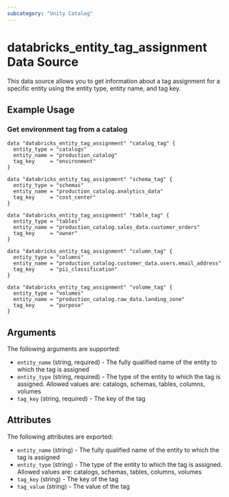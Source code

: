 ```yaml
---
subcategory: "Unity Catalog"
---
```

# databricks_entity_tag_assignment Data Source
This data source allows you to get information about a tag assignment for a specific entity using the entity type, entity name, and tag key.

## Example Usage
### Get environment tag from a catalog

```hcl
data "databricks_entity_tag_assignment" "catalog_tag" {
  entity_type = "catalogs"
  entity_name = "production_catalog"
  tag_key     = "environment"
}

data "databricks_entity_tag_assignment" "schema_tag" {
  entity_type = "schemas"
  entity_name = "production_catalog.analytics_data"
  tag_key     = "cost_center"
}

data "databricks_entity_tag_assignment" "table_tag" {
  entity_type = "tables"
  entity_name = "production_catalog.sales_data.customer_orders"
  tag_key     = "owner"
}

data "databricks_entity_tag_assignment" "column_tag" {
  entity_type = "columns"
  entity_name = "production_catalog.customer_data.users.email_address"
  tag_key     = "pii_classification"
}

data "databricks_entity_tag_assignment" "volume_tag" {
  entity_type = "volumes"
  entity_name = "production_catalog.raw_data.landing_zone"
  tag_key     = "purpose"
}
```

## Arguments
The following arguments are supported:
* `entity_name` (string, required) - The fully qualified name of the entity to which the tag is assigned
* `entity_type` (string, required) - The type of the entity to which the tag is assigned. Allowed values are: catalogs, schemas, tables, columns, volumes
* `tag_key` (string, required) - The key of the tag

## Attributes
The following attributes are exported:
* `entity_name` (string) - The fully qualified name of the entity to which the tag is assigned
* `entity_type` (string) - The type of the entity to which the tag is assigned. Allowed values are: catalogs, schemas, tables, columns, volumes
* `tag_key` (string) - The key of the tag
* `tag_value` (string) - The value of the tag